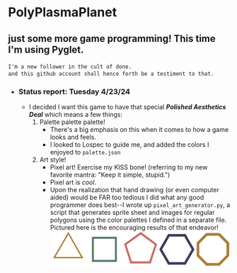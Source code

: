 # PolyPlasmaPlanet
## just some more game programming! This time I'm using Pyglet.
  
    I'm a new follower in the cult of done.
    and this github account shall hence forth be a testiment to that.

- ### Status report: Tuesday 4/23/24
  - I decided I want this game to have that special ***Polished Aesthetics Deal*** which means a few things:
      1. Palette palette palette!
         - There's a big emphasis on this when it comes to how a game looks and feels.
         - I looked to Lospec to guide me, and added the colors I enjoyed to `palette.json`
      2. Art style!
          - Pixel art! Exercise my KISS bone! (referring to my new favorite mantra: "Keep it simple, stupid.")
          - Pixel art is *cool*.
          - Upon the realization that hand drawing (or even computer aided) would be FAR too tedious I did what any good programmer does best--I wrote up `pixel_art_generator.py`, a script that generates sprite sheet and images for regular polygons using the color palettes I defined in a separate file. Pictured here is the encouraging results of that endeavor!
            ![Alt text](sample-spritesheet-(132x132).png)
